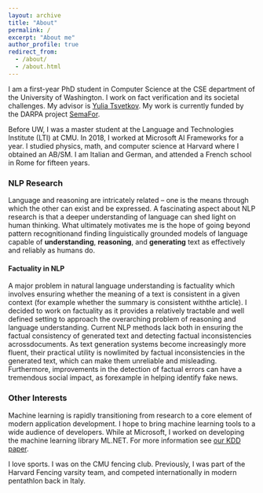 ```yaml
---
layout: archive
title: "About"
permalink: /
excerpt: "About me"
author_profile: true
redirect_from: 
  - /about/
  - /about.html
---
```

I am a first-year PhD student in Computer Science at the CSE department of the University of Washington. I work on fact verification and its societal challenges. My advisor is [Yulia Tsvetkov](https://homes.cs.washington.edu/~yuliats/). My work is currently funded by the DARPA project [SemaFor](https://www.darpa.mil/news-events/2019-09-03a). 

Before UW, I was a master student at the Language and Technologies Institute (LTI) at CMU. In 2018, I worked at Microsoft AI Frameworks for a year. I studied physics, math, and computer science at Harvard where I obtained an AB/SM.
I am Italian and German, and attended a French school in Rome for fifteen years.

### NLP Research
Language and reasoning are intricately related – one is the means through which the other can exist and be expressed.  A fascinating aspect about NLP research is that a deeper understanding of language can shed light on human thinking.  What ultimately motivates me is the hope of going beyond pattern recognitionand finding linguistically grounded models of language capable of **understanding**, **reasoning**, and **generating** text as effectively and reliably as humans do. 

#### Factuality in NLP
A major problem in natural language understanding is factuality which involves ensuring whether the meaning  of  a  text  is  consistent  in  a  given  context  (for  example  whether  the  summary  is  consistent  withthe  article). I  decided  to  work  on  factuality  as  it  provides  a  relatively  tractable  and  well  defined  setting to  approach  the  overarching  problem  of  reasoning  and  language  understanding. Current  NLP  methods lack both in ensuring the factual consistency of generated text and detecting factual inconsistencies acrossdocuments. As  text  generation  systems  become  increasingly  more  fluent,  their  practical  utility  is  nowlimited by factual inconsistencies in the generated text,  which can make them unreliable and misleading. Furthermore, improvements in the detection of factual errors can have a tremendous social impact, as forexample in helping identify fake news.

### Other Interests
Machine learning is rapidly transitioning from research to a core element of modern application development. I hope to bring machine learning tools to a wide audience of developers. While at Microsoft, I worked on developing the machine learning library ML<span></span>.NET. For more information see [our KDD paper](https://arxiv.org/abs/1905.05715).

I love sports. I was on the CMU fencing club. Previously, I was part of the Harvard Fencing varsity team, and competed internationally in modern pentathlon back in Italy.